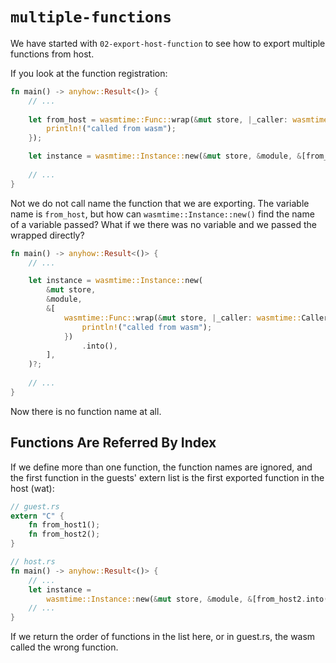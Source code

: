 # `multiple-functions`

We have started with `02-export-host-function` to see how to export multiple functions from host.

If you look at the function registration:

```rust
fn main() -> anyhow::Result<()> {
    // ...
    
    let from_host = wasmtime::Func::wrap(&mut store, |_caller: wasmtime::Caller<'_, ()>| {
        println!("called from wasm");
    });

    let instance = wasmtime::Instance::new(&mut store, &module, &[from_host.into()])?;
    
    // ...
}
```

Not we do not call name the function that we are exporting. The variable name is `from_host`, but how can 
`wasmtime::Instance::new()` find the name of a variable passed? What if we there was no variable and we passed the 
wrapped directly?

```rust
fn main() -> anyhow::Result<()> {
    // ...

    let instance = wasmtime::Instance::new(
        &mut store,
        &module,
        &[
            wasmtime::Func::wrap(&mut store, |_caller: wasmtime::Caller<'_, ()>| {
                println!("called from wasm");
            })
                .into(),
        ],
    )?;
    
    // ...
}
```

Now there is no function name at all.

## Functions Are Referred By Index

If we define more than one function, the function names are ignored, and the first function in the guests' extern list
is the first exported function in the host (wat):

```rust
// guest.rs
extern "C" {
    fn from_host1();
    fn from_host2();
}
```

```rust
// host.rs
fn main() -> anyhow::Result<()> {
    // ...
    let instance =
        wasmtime::Instance::new(&mut store, &module, &[from_host2.into(), from_host1.into()])?;
    // ...
}
```

If we return the order of functions in the list here, or in guest.rs, the wasm called the wrong function.